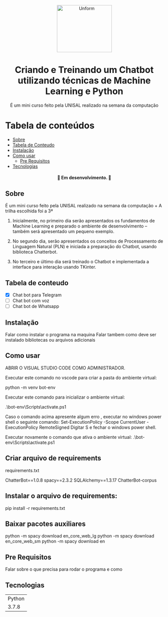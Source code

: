 <p align="center">
  <a href="https://unform.dev">
    <img src="img/Logo.png" height="150" width="175" alt="Unform" />
  </a>
</p>
<h1 align="center">Criando e Treinando um Chatbot utilizando técnicas de Machine Learning e Python </h1> 

<p align="center">É um mini curso feito pela UNISAL realizado na semana da computação</p>

Tabela de conteúdos
=================
<!--ts-->
   * [Sobre](#Sobre)
   * [Tabela de Conteudo](#tabela-de-conteudo)
   * [Instalação](#Instalação)
   * [Como usar](#como-usar)
      * [Pre Requisitos](#pre-requisitos)
   * [Tecnologias](#tecnologias)
<!--te-->

<h4 align="center"> 
  🚧  Em desenvolvimento.  🚧
</h4>

## Sobre

É um mini curso feito pela UNISAL realizado na semana da computação
    + A trilha escolhida foi a 3ª

1) Inicialmente, no primeiro dia serão apresentados os fundamentos de Machine Learning e preparado o ambiente de desenvolvimento – também será apresentado um pequeno exemplo. 

2) No segundo dia, serão apresentados os conceitos de Processamento de Linguagem Natural (PLN) e iniciada a preparação do Chatbot, usando biblioteca Chatterbot. 

3) No terceiro e último dia será treinado o Chatbot e implementada a interface para interação usando TKinter.

## Tabela de conteudo

- [x] Chat bot para Telegram
- [ ] Chat bot com voz
- [ ] Chat bot de Whatsapp

## Instalação

Falar como instalar o programa na maquina
Falar tambem como deve ser instalado bibliotecas ou arquivos adicionais

## Como usar

ABRIR O VISUAL STUDIO CODE COMO ADMINISTRADOR.



Executar este comando no vscode para criar a pasta do ambiente virtual:



python -m venv bot-env



Executar este comando para inicializar o ambiente virtual:



.\bot-env\Scripts\activate.ps1



Caso o comando acima apresente algum erro , executar no windows power shell o seguinte comando:
Set-ExecutionPolicy -Scope CurrentUser -ExecutionPolicy RemoteSigned
Digitar S e fechar o windows power shell.



Executar novamente o comando que ativa o ambiente virtual:
.\bot-env\Scripts\activate.ps1




## Criar arquivo de requirements



requirements.txt



ChatterBot==1.0.8
spacy==2.3.2
SQLAlchemy==1.3.17
ChatterBot-corpus



## Instalar o arquivo de requirements:



pip install -r requirements.txt



## Baixar pacotes auxiliares

python -m spacy download en_core_web_lg
python -m spacy download en_core_web_sm
python -m spacy download en

## Pre Requisitos

Falar sobre o que precisa para rodar o programa e como

## Tecnologias

<table>
    <tr>
    <td>Python</td>
    </tr>
    <tr>
    <td>3.7.8</td>
    </tr>
</table>
